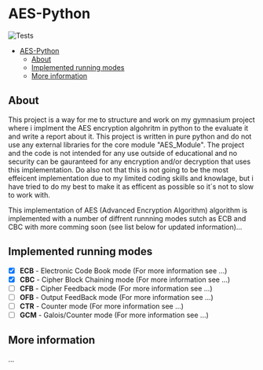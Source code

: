 # AES-Python

![Tests](https://github.com/Circut-labs/AES-Python/actions/workflows/test.yml/badge.svg)

- [AES-Python](#aes-python)
  - [About](#about)
  - [Implemented running modes](#implemented-running-modes)
  - [More information](#more-information)

About
---
This project is a way for me to structure and work on my gymnasium project where i implment the AES encryption algohritm in python to the evaluate it and write a report about it. This project is written in pure python and do not use any external libraries for the core module "AES_Module". The project and the code is not intended for any use outside of educational and no security can be gauranteed for any encryption and/or decryption that uses this implementation. Do also not that this is not going to be the most effeicent implementation due to my limited coding skills and knowlage, but i have tried to do my best to make it as efficent as possible so it´s not to slow to work with.

This implementation of AES (Advanced Encryption Algorithm) algorithm is implemented with a number of diffrent runnning modes sutch as ECB and CBC with more comming soon (see list below for updated information)...

Implemented running modes
---
- [x] **ECB** - Electronic Code Book mode (For more information see ...)
- [x] **CBC** - Cipher Block Chaining mode (For more information see ...)
- [ ] **CFB** - Cipher Feedback mode (For more information see ...)
- [ ] **OFB** - Output FeedBack mode (For more information see ...)
- [ ] **CTR** - Counter mode (For more information see ...)
- [ ] **GCM** - Galois/Counter mode (For more information see ...)

More information
---
...
